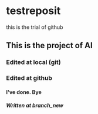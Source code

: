 # testreposit
this is the trial of github

## This is the project of AI


### Edited at local (git)

### Edited at github

#### I've done. Bye

##### Written at branch_new
